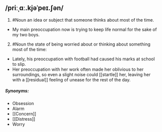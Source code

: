 ## /priːˌɑː.kjəˈpeɪ.ʃən/  
1. #Noun
 an idea or subject that someone thinks about most of the time.

- My main preoccupation now is trying to keep life normal for the sake of my two boys.

2. #Noun 
the state of being worried about or thinking about something most of the time:

- Lately, his preoccupation with football had caused his marks at school to slip.
- Her preoccupation with her work often made her oblivious to her surroundings, so even a slight noise could [[startle]] her, leaving her with a [[residual]] feeling of unease for the rest of the day.
##### Synonyms:
- Obsession
- Alarm
- [[Concern]]
- [[Distress]]
- Worry